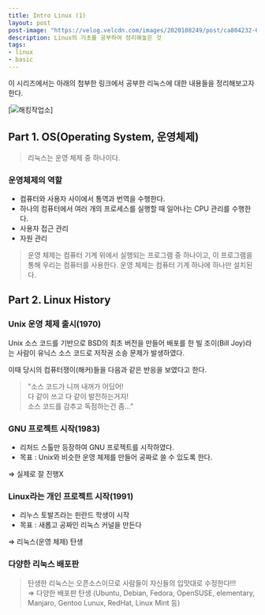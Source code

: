```yaml
---
title: Intro Linux (1)
layout: post
post-image: "https://velog.velcdn.com/images/2020108249/post/ca804232-601f-42b0-baf0-2bb7c2213e28/image.png"
description: Linux의 기초를 공부하여 정리해놓은 것
tags:
- linux
- basic
---
```


이 시리즈에서는 아래의 첨부한 링크에서 공부한 리눅스에 대한 내용들을 정리해보고자 한다.

[![해킹작업소](https://cafe.naver.com/officialsegfault)]
## Part 1. OS(Operating System, 운영체제)

>리눅스는 운영 체제 중 하나이다.

### 운영체제의 역할

- 컴퓨터와 사용자 사이에서 통역과 번역을 수행한다.
- 하나의 컴퓨터에서 여러 개의 프로세스를 실행할 때 일어나는 CPU 관리를 수행한다.
- 사용자 접근 관리
- 자원 관리

>운영 체제는 컴퓨터 기계 위에서 실행되는 프로그램 중 하나이고, 이 프로그램을 통해 우리는 컴퓨터를 사용한다.
>운영 체제는 컴퓨터 기계 하나에 하나만 설치된다.

## Part 2. Linux History

### Unix 운영 체제 출시(1970)
Unix 소스 코드를 기반으로 BSD의 최초 버전을 만들어 배포를 한 빌 조이(Bill Joy)라는 사람이 유닉스 소스 코드로 저작권 소송 문제가 발생하였다.

이때 당시의 컴퓨터쟁이(해커)들을 다음과 같은 반응을 보였다고 한다.
> "소스 코드가 니꺼 내꺼가 어딨어! <br> 다 같이 쓰고 다 같이 발전하는거지! <br> 소스 코드를 감추고 독점하는건 좀...”

### GNU 프로젝트 시작(1983)

- 리처드 스톨만 등장하여 GNU 프로젝트를 시작하였다.
- 목표 : Unix와 비슷한 운영 체제를 만들어 공짜로 쓸 수 있도록 한다.

⇒ 실제로 잘 진행X

### Linux라는 개인 프로젝트 시작(1991)

- 리누스 토발즈라는 핀란드 학생이 시작
- 목표 : 새롭고 공짜인 리눅스 커널을 만든다

⇒ 리눅스(운영 체제) 탄생

### 다양한 리눅스 배포판
> 탄생한 리눅스는 오픈소스이므로 사람들이 자신들의 입맛대로 수정한다!!! <br> 
⇒ 다양한 배포판 탄생 (Ubuntu, Debian, Fedora, OpenSUSE, elementary, Manjaro, Gentoo Lunux, RedHat, Linux Mint 등)